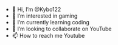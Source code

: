 - 👋 Hi, I’m @Kybo122
- 👀 I’m interested in gaming
- 🌱 I’m currently learning coding
- 💞️ I’m looking to collaborate on YouTube
- 📫 How to reach me Youtube

<!---
Kybo122/Kybo122 is a ✨ special ✨ repository because its `README.md` (this file) appears on your GitHub profile.
You can click the Preview link to take a look at your changes.
--->
